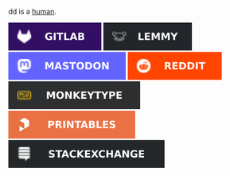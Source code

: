 dd is a [human](https://raw.githubusercontent.com/ddnomad/ddnomad/main/photos/human.jpg).

[![dd's GitLab](./badges/gitlab.svg)](https://gitlab.com/ddnomad)
[![dd's Lemmy](./badges/lemmy.svg)](https://infosec.pub/u/ddnomad)
[![dd's Mastodon](./badges/mastodon.svg)](https://infosec.exchange/@ddnomad)
[![dd's Reddit](./badges/reddit.svg)](https://reddit.com/u/ddnomad)
[![dd's Monkeytype](./badges/monkeytype.svg)](https://monkeytype.com/profile/ddnomad)
[![dd's Printables](./badges/printables.svg)](https://www.printables.com/social/553630-ddnomad/about)
[![dd's Stack Exchange](./badges/stack_exchange.svg)](https://stackexchange.com/users/3966927/ddnomad)
